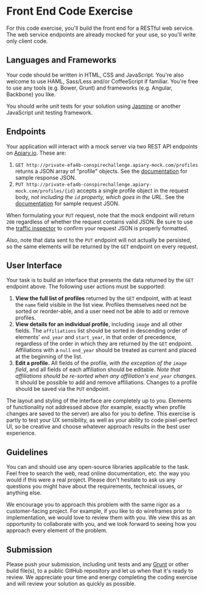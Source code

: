 Front End Code Exercise
=======================

For this code exercise, you'll build the front end for a RESTful web service. The web service endpoints are already mocked for your use, so you'll write only client code.

## Languages and Frameworks

Your code should be written in HTML, CSS and JavaScript. You're also welcome to use HAML, Sass/Less and/or CoffeeScript if familiar. You're free to use any tools (e.g. Bower, Grunt) and frameworks (e.g. Angular, Backbone) you like.

You should write unit tests for your solution using [Jasmine](http://jasmine.github.io/2.0/introduction.html) or another JavaScript unit testing framework.

## Endpoints

Your application will interact with a mock server via two REST API endpoints on [Apiary.io](http://docs.conspirechallenge.apiary.io/). These are:

  1. ```GET http://private-efa4b-conspirechallenge.apiary-mock.com/profiles``` returns a JSON array of "profile" objects. See the [documentation](http://docs.conspirechallenge.apiary.io/#get-%2Fprofiles) for sample response JSON.
  1. ```PUT http://private-efa4b-conspirechallenge.apiary-mock.com/profiles/{id}``` accepts a single profile object in the request body, _not including the ```id``` property, which goes in the URL_. See the [documentation](http://docs.conspirechallenge.apiary.io/#put-%2Fprofiles%2F%7Bid%7D) for sample request JSON.

When formulating your ```PUT``` request, note that the mock endpoint will return ```200``` regardless of whether the request contains valid JSON. Be sure to use the [traffic inspector](http://docs.conspirechallenge.apiary.io/traffic/efa4b) to confirm your request JSON is properly formatted.

Also, note that data sent to the ```PUT``` endpoint will not actually be persisted, so the same elements will be returned by the ```GET``` endpoint on every request.

## User Interface

Your task is to build an interface that presents the data returned by the ```GET``` endpoint above. The following user actions must be supported:

  1. **View the full list of profiles** returned by the ```GET``` endpoint, with at least the ```name``` field visible in the list view. Profiles themselves need not be sorted or reorder-able, and a user need not be able to add or remove profiles.
  1. **View details for an individual profile**, including ```image``` and all other fields. The ```affiliations``` list should be sorted in descending order of elements' ```end_year``` and ```start_year```, in that order of precedence, regardless of the order in which they are returned by the ```GET``` endpoint. Affiliations with a ```null``` ```end_year``` should be treated as current and placed at the beginning of the list.
  1. **Edit a profile.** All fields of the profile, _with the exception of the ```image``` field_, and all fields of each affiliation should be editable. _Note that affiliations should be re-sorted when any affiliation's ```end_year``` changes._ It should be possible to add and remove affiliations. Changes to a profile should be saved via the ```PUT``` endpoint.

The layout and styling of the interface are completely up to you. Elements of functionality not addressed above (for example, exactly when profile changes are saved to the server) are also for you to define. This exercise is partly to test your UX sensibility, as well as your ability to code pixel-perfect UI, so be creative and choose whatever approach results in the best user experience.

## Guidelines

You can and should use any open-source libraries applicable to the task. Feel free to search the web, read online documentation, etc. the way you would if this were a real project. Please don't hesitate to ask us any questions you might have about the requirements, technical issues, or anything else.

We encourage you to approach this problem with the same rigor as a customer-facing project. For example, if you like to do wireframes prior to implementation, we would love to review them with you. We view this as an opportunity to collaborate with you, and we look forward to seeing how you approach every element of the problem.

## Submission

Please push your submission, including unit tests and any [Grunt](http://gruntjs.com/) or other build file(s), to a public GitHub repository and let us when that it's ready to review. We appreciate your time and energy completing the coding exercise and will review your solution as quickly as possible.

